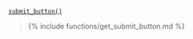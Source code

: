 <p><code><a href="https://developer.wordpress.org/reference/functions/submit_button/">submit_button()</a></code></p>

<blockquote>

{% include functions/get_submit_button.md %}

</blockquote>
